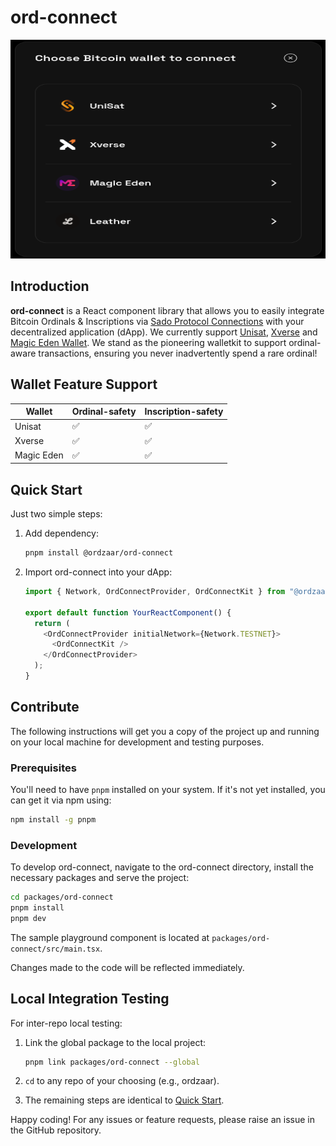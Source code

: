 # ord-connect

<img src="preview.png" alt="Preview" width="605" height="350"/>

## Introduction

**ord-connect** is a React component library that allows you to easily integrate Bitcoin Ordinals & Inscriptions via [Sado Protocol Connections](https://sado.space) with your decentralized application (dApp). We currently support [Unisat](https://unisat.io), [Xverse](https://www.xverse.app) and [Magic Eden Wallet](https://wallet.magiceden.io/). We stand as the pioneering walletkit to support ordinal-aware transactions, ensuring you never inadvertently spend a rare ordinal!

## Wallet Feature Support

| Wallet     | Ordinal-safety | Inscription-safety |
| ---------- | -------------- | ------------------ |
| Unisat     | ✅             | ✅                 |
| Xverse     | ✅             | ✅                 |
| Magic Eden | ✅             | ✅                 |

## Quick Start

Just two simple steps:

1.  Add dependency:

    ```bash
    pnpm install @ordzaar/ord-connect
    ```

2.  Import ord-connect into your dApp:

    ```javascript
    import { Network, OrdConnectProvider, OrdConnectKit } from "@ordzaar/ord-connect";

    export default function YourReactComponent() {
      return (
        <OrdConnectProvider initialNetwork={Network.TESTNET}>
          <OrdConnectKit />
        </OrdConnectProvider>
      );
    }
    ```

## Contribute

The following instructions will get you a copy of the project up and running on your local machine for development and testing purposes.

### Prerequisites

You'll need to have `pnpm` installed on your system. If it's not yet installed, you can get it via npm using:

```bash
npm install -g pnpm
```

### Development

To develop ord-connect, navigate to the ord-connect directory, install the necessary packages and serve the project:

```bash
cd packages/ord-connect
pnpm install
pnpm dev
```

The sample playground component is located at `packages/ord-connect/src/main.tsx`.

Changes made to the code will be reflected immediately.

## Local Integration Testing

For inter-repo local testing:

1. Link the global package to the local project:

   ```bash
   pnpm link packages/ord-connect --global
   ```

2. `cd` to any repo of your choosing (e.g., ordzaar).

3. The remaining steps are identical to [Quick Start](#quick-start).

Happy coding! For any issues or feature requests, please raise an issue in the GitHub repository.
